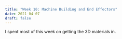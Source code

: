 ```yaml
---
title: "Week 10: Machine Building and End Effectors"
date: 2021-04-07
draft: false
---
```


I spent most of this week on getting the 3D materials in.

